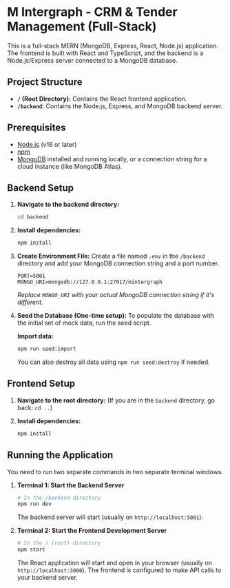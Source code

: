 # M Intergraph - CRM & Tender Management (Full-Stack)

This is a full-stack MERN (MongoDB, Express, React, Node.js) application. The frontend is built with React and TypeScript, and the backend is a Node.js/Express server connected to a MongoDB database.

## Project Structure

- **`/` (Root Directory):** Contains the React frontend application.
- **`/backend`:** Contains the Node.js, Express, and MongoDB backend server.

## Prerequisites

- [Node.js](https://nodejs.org/) (v16 or later)
- [npm](https://www.npmjs.com/)
- [MongoDB](https://www.mongodb.com/try/download/community) installed and running locally, or a connection string for a cloud instance (like MongoDB Atlas).

## Backend Setup

1.  **Navigate to the backend directory:**
    ```bash
    cd backend
    ```

2.  **Install dependencies:**
    ```bash
    npm install
    ```

3.  **Create Environment File:**
    Create a file named `.env` in the `/backend` directory and add your MongoDB connection string and a port number.

    ```env
    PORT=5001
    MONGO_URI=mongodb://127.0.0.1:27017/mintergraph
    ```
    *Replace `MONGO_URI` with your actual MongoDB connection string if it's different.*

4.  **Seed the Database (One-time setup):**
    To populate the database with the initial set of mock data, run the seed script.
    
    **Import data:**
    ```bash
    npm run seed:import
    ```

    You can also destroy all data using `npm run seed:destroy` if needed.

## Frontend Setup

1.  **Navigate to the root directory:**
    (If you are in the `backend` directory, go back: `cd ..`)

2.  **Install dependencies:**
    ```bash
    npm install
    ```

## Running the Application

You need to run two separate commands in two separate terminal windows.

1.  **Terminal 1: Start the Backend Server**
    ```bash
    # In the /backend directory
    npm run dev
    ```
    The backend server will start (usually on `http://localhost:5001`).

2.  **Terminal 2: Start the Frontend Development Server**
    ```bash
    # In the / (root) directory
    npm start
    ```
    The React application will start and open in your browser (usually on `http://localhost:3000`). The frontend is configured to make API calls to your backend server.
